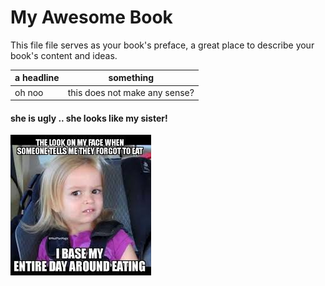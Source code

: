 # My Awesome Book

This file file serves as your book's preface, a great place to describe your book's content and ideas.

| a headline  | something |
| :--- | :---: |
| oh noo | this does not make any sense? |

#### she is ugly .. she looks like my sister!

![](/assets/pic_002.jpg)



